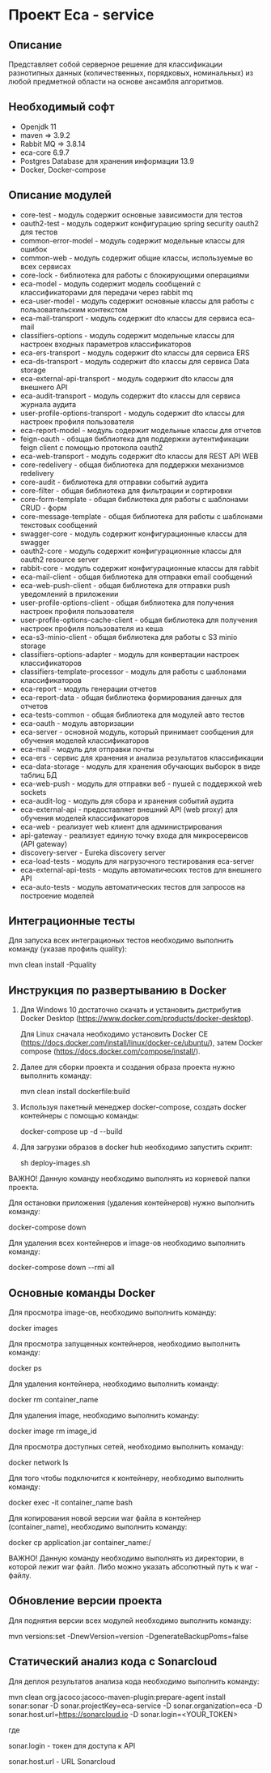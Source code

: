 Проект Eca - service
========================================

Описание
----------------------------------------
Представляет собой серверное решение для классификации разнотипных данных (количественных, порядковых, номинальных)
из любой предметной области на основе ансамбля алгоритмов.

Необходимый софт
----------------------------------------
* Openjdk 11
* maven => 3.9.2
* Rabbit MQ => 3.8.14
* eca-core 6.9.7
* Postgres Database для хранения информации 13.9
* Docker, Docker-compose

Описание модулей
----------------------------------------

* core-test - модуль содержит основные зависимости для тестов
* oauth2-test - модуль содержит конфигурацию spring security oauth2 для тестов
* common-error-model - модуль содержит модельные классы для ошибок
* common-web - модуль содержит общие классы, используемые во всех сервисах
* core-lock - библиотека для работы с блокирующими операциями
* eca-model - модуль содержит модель сообщений с классификаторами для передачи через rabbit mq
* eca-user-model - модуль содержит основные классы для работы с пользовательским контекстом
* eca-mail-transport - модуль содержит dto классы для сервиса eca-mail
* classifiers-options - модуль содержит модельные классы для настроек входных параметров классификаторов
* eca-ers-transport - модуль содержит dto классы для сервиса ERS
* eca-ds-transport - модуль содержит dto классы для сервиса Data storage
* eca-external-api-transport - модуль содержит dto классы для внешнего API
* eca-audit-transport - модуль содержит dto классы для сервиса журнала аудита
* user-profile-options-transport - модуль содержит dto классы для настроек профиля пользователя
* eca-report-model - модуль содержит модельные классы для отчетов
* feign-oauth - обзщая библиотека для поддержки аутентификации feign client с помощью протокола oauth2
* eca-web-transport - модуль содержит dto классы для REST API WEB
* core-redelivery - общая библиотека для поддержки механизмов redelivery
* core-audit - библиотека для отправки событий аудита
* core-filter - общая библиотека для фильтрации и сортировки
* core-form-template - общая библиотека для работы с шаблонами CRUD - форм
* core-message-template - общая библиотека для работы с шаблонами текстовых сообщений
* swagger-core - модуль содержит конфигурационные классы для swagger
* oauth2-core - модуль содержит конфигурационные классы для oauth2 resource server 
* rabbit-core - модуль содержит конфигурационные классы для rabbit
* eca-mail-client - общая библиотека для отправки email сообщений
* eca-web-push-client - общая библиотека для отправки push уведомлений в приложении
* user-profile-options-client - общая библиотека для получения настроек профиля пользователя
* user-profile-options-cache-client - общая библиотека для получения настроек профиля пользователя из кеша
* eca-s3-minio-client - общая библиотека для работы с S3 minio storage
* classifiers-options-adapter - модуль для конвертации настроек классификаторов
* classifiers-template-processor - модуль для работы с шаблонами классификаторов
* eca-report - модуль генерации отчетов
* eca-report-data - общая библиотека формирования данных для отчетов
* eca-tests-common - общая библиотека для модулей авто тестов
* eca-oauth - модуль авторизации
* eca-server - основной модуль, который принимает сообщения для обучения моделей классификаторов
* eca-mail - модуль для отправки почты
* eca-ers - сервис для хранения и анализа результатов классификации
* eca-data-storage - модуль для хранения обучающих выборок в виде таблиц БД
* eca-web-push - модуль для отправки веб - пушей с поддержкой web sockets
* eca-audit-log - модуль для сбора и хранения событий аудита
* eca-external-api - предоставляет внешний API (web proxy) для обучения моделей классификаторов
* eca-web - реализует web клиент для администрирования
* api-gateway - реализует единую точку входа для микросервисов (API gateway)
* discovery-server - Eureka discovery server
* eca-load-tests - модуль для нагрузочного тестирования eca-server
* eca-external-api-tests - модуль автоматических тестов для внешнего API
* eca-auto-tests - модуль автоматических тестов для запросов на построение моделей

Интеграционные тесты
------------------------------------------------------

Для запуска всех интеграционых тестов необходимо выполнить команду (указав профиль quality):

mvn clean install -Pquality

Инструкция по развертыванию в Docker
-------------------------------------------------------

1. Для Windows 10 достаточно скачать и установить дистрибутив Docker Desktop (https://www.docker.com/products/docker-desktop).
   
   Для Linux сначала необходимо установить Docker CE (https://docs.docker.com/install/linux/docker-ce/ubuntu/),
   затем Docker compose (https://docs.docker.com/compose/install/).

2. Далее для сборки проекта и создания образа проекта нужно выполнить команду:

    mvn clean install dockerfile:build

3. Используя пакетный менеджер docker-compose, создать docker контейнеры с помощью команды:

   docker-compose up -d --build

4. Для загрузки образов в docker hub необходимо запустить скрипт:

   sh deploy-images.sh

ВАЖНО! Данную команду необходимо выполнять из корневой папки проекта.

Для остановки приложения (удаления контейнеров) нужно выполнить команду:

docker-compose down

Для удаления всех контейнеров и image-ов необходимо выполнить команду:

docker-compose down --rmi all

Основные команды Docker
-------------------------------------------------------

Для просмотра image-ов, необходимо выполнить команду:

docker images

Для просмотра запущенных контейнеров, необходимо выполнить команду:

docker ps

Для удаления контейнера, необходимо выполнить команду:

docker rm container_name

Для удаления image, необходимо выполнить команду:

docker image rm image_id

Для просмотра доступных сетей, необходимо выполнить команду:

docker network ls

Для того чтобы подключится к контейнеру, необходимо выполнить команду:

docker exec -it container_name bash

Для копирования новой версии war файла в контейнер (container_name), необходимо выполнить команду:

docker cp application.jar container_name:/

ВАЖНО! Данную команду необходимо выполнять из директории, в которой лежит war файл. Либо можно указать абсолютный путь к war - файлу.

Обновление версии проекта
-------------------------------------------------------

Для поднятия версии всех модулей необходимо выполнить команду:

mvn versions:set -DnewVersion=version -DgenerateBackupPoms=false

Статический анализ кода с Sonarcloud
-------------------------------------------------------

Для деплоя результатов анализа кода необходимо выполнить команду:

mvn clean org.jacoco:jacoco-maven-plugin:prepare-agent install sonar:sonar -D sonar.projectKey=eca-service -D sonar.organization=eca -D sonar.host.url=https://sonarcloud.io -D sonar.login=<YOUR_TOKEN>

где

sonar.login - токен для доступа к API

sonar.host.url - URL Sonarcloud